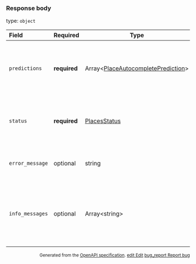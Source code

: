 <!--- This is a generated file, do not edit! -->
<!--- [START maps_http_schema_placesqueryautocompleteresponse] -->
<h3 class="schema-object" id="PlacesQueryAutocompleteResponse">Response body</h3>

type: `object`

| Field           | Required     | Type                                                                                                   | Description                                                                                                                                                                                                                        |
| :-------------- | ------------ | ------------------------------------------------------------------------------------------------------ | ---------------------------------------------------------------------------------------------------------------------------------------------------------------------------------------------------------------------------------- |
| `predictions`   | **required** | Array&lt;[PlaceAutocompletePrediction](#PlaceAutocompletePrediction "PlaceAutocompletePrediction")&gt; | <div class="ref-property-description"><p>Contains an array of predictions.</p><p>See <a href="#PlaceAutocompletePrediction">PlaceAutocompletePrediction</a> for more information.</div>                                            |
| `status`        | **required** | [PlacesStatus](#PlacesStatus "PlacesStatus")                                                           | <div class="ref-property-description"><p>Contains metadata on the request.</p><p>See <a href="#PlacesStatus">PlacesStatus</a> for more information.</div>                                                                          |
| `error_message` | optional     | string                                                                                                 | <div class="nonref-property-description"><p>Contains additional information about the request.</p></div>                                                                                                                           |
| `info_messages` | optional     | Array&lt;string&gt;                                                                                    | <div class="nonref-property-description"><p>Contains additional information about the request. This field is only returned for successful requests. It may not always be returned, and its content is subject to change.</p></div> |

<p style="text-align: right; font-size: smaller;">Generated from the <a class="gc-analytics-event" data-category="GMP" data-label="openapi-github" href="https://github.com/googlemaps/openapi-specification" title="Google Maps Platform OpenAPI Specification" class="external">OpenAPI specification</a>.
 <a class="gc-analytics-event" data-category="GMP" data-label="openapi-github" href="https://github.com/googlemaps/openapi-specification/blob/main/specification/schema" title="Edit on GitHub"><span class="material-icons">edit</span> Edit</a>
 <a class="gc-analytics-event" data-category="GMP" data-label="openapi-github" href="https://github.com/googlemaps/openapi-specification/issues/new?assignees=&labels=type%3A+bug%2C+triage+me&template=bug_report.md&title=[schema] Bug - PlacesQueryAutocompleteResponse" title="File bug for schema on GitHub"><span class="material-icons">bug_report</span> Report bug</a>
</p>

<!--- [END maps_http_schema_placesqueryautocompleteresponse] -->
